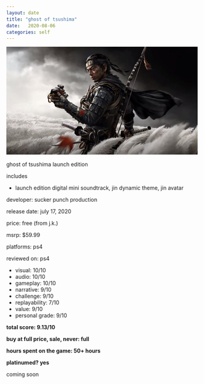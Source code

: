 ```yaml
---
layout: date
title: "ghost of tsushima"
date:   2020-08-06
categories: self
---
```


![mos](/assets/img/got.jpg)

ghost of tsushima launch edition

includes 
- launch edition digital mini soundtrack, jin dynamic theme, jin avatar

developer: sucker punch production

release date: july 17, 2020

price: free (from j.k.)

msrp: $59.99

platforms: ps4

reviewed on: ps4

- visual: 10/10
- audio: 10/10
- gameplay: 10/10
- narrative: 9/10
- challenge: 9/10
- replayability: 7/10
- value: 9/10
- personal grade: 9/10

**total score: 9.13/10**

**buy at full price, sale, never: full**

**hours spent on the game: 50+ hours**

**platinumed? yes**

coming soon